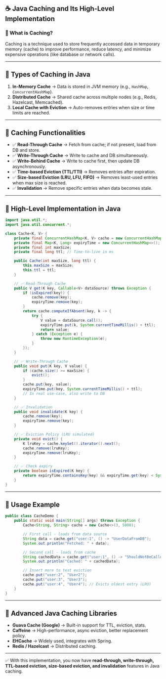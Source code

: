 ## ☕ Java Caching and Its High-Level Implementation

### 🔹 What is Caching?

Caching is a technique used to store frequently accessed data in temporary memory (cache) to improve performance, reduce latency, and minimize expensive operations (like database or network calls).

---

## 🔹 Types of Caching in Java

1. **In-Memory Cache** → Data is stored in JVM memory (e.g., `HashMap`, `ConcurrentHashMap`).
2. **Distributed Cache** → Shared cache across multiple nodes (e.g., Redis, Hazelcast, Memcached).
3. **Local Cache with Eviction** → Auto-removes entries when size or time limits are reached.

---

## 🔹 Caching Functionalities

- ✅ **Read-Through Cache** → Fetch from cache; if not present, load from DB and store.
- ✅ **Write-Through Cache** → Write to cache and DB simultaneously.
- ✅ **Write-Behind Cache** → Write to cache first, then update DB asynchronously.
- ✅ **Time-based Eviction (TTL/TTI)** → Removes entries after expiration.
- ✅ **Size-based Eviction (LRU, LFU, FIFO)** → Removes least-used entries when max size is reached.
- ✅ **Invalidation** → Remove specific entries when data becomes stale.

---

## 🔹 High-Level Implementation in Java

```java
import java.util.*;
import java.util.concurrent.*;

class Cache<K, V> {
    private final ConcurrentHashMap<K, V> cache = new ConcurrentHashMap<>();
    private final Map<K, Long> expiryTime = new ConcurrentHashMap<>();
    private final int maxSize;
    private final long ttl; // Time-to-live in ms

    public Cache(int maxSize, long ttl) {
        this.maxSize = maxSize;
        this.ttl = ttl;
    }

    // ✅ Read-Through Cache
    public V get(K key, Callable<V> dataSource) throws Exception {
        if (isExpired(key)) {
            cache.remove(key);
            expiryTime.remove(key);
        }
        return cache.computeIfAbsent(key, k -> {
            try {
                V value = dataSource.call();
                expiryTime.put(k, System.currentTimeMillis() + ttl);
                return value;
            } catch (Exception e) {
                throw new RuntimeException(e);
            }
        });
    }

    // ✅ Write-Through Cache
    public void put(K key, V value) {
        if (cache.size() >= maxSize) {
            evict();
        }
        cache.put(key, value);
        expiryTime.put(key, System.currentTimeMillis() + ttl);
        // In real use-case, also write to DB
    }

    // ✅ Invalidation
    public void invalidate(K key) {
        cache.remove(key);
        expiryTime.remove(key);
    }

    // ✅ Eviction Policy (LRU simulated)
    private void evict() {
        K lruKey = cache.keySet().iterator().next();
        cache.remove(lruKey);
        expiryTime.remove(lruKey);
    }

    // ✅ Check expiry
    private boolean isExpired(K key) {
        return expiryTime.containsKey(key) && expiryTime.get(key) < System.currentTimeMillis();
    }
}
```

---

## 🔹 Usage Example

```java
public class CacheDemo {
    public static void main(String[] args) throws Exception {
        Cache<String, String> cache = new Cache<>(3, 5000);

        // First call - loads from data source
        String data = cache.get("user:1", () -> "UserDataFromDB");
        System.out.println("Fetched: " + data);

        // Second call - loads from cache
        String cachedData = cache.get("user:1", () -> "ShouldNotBeCalled");
        System.out.println("Cached: " + cachedData);

        // Insert more to test eviction
        cache.put("user:2", "User2");
        cache.put("user:3", "User3");
        cache.put("user:4", "User4"); // Evicts oldest entry (LRU)
    }
}
```

---

## 🔹 Advanced Java Caching Libraries

- **Guava Cache (Google)** → Built-in support for TTL, eviction, stats.
- **Caffeine** → High-performance, async eviction, better replacement policy.
- **EHCache** → Widely used, integrates with Spring.
- **Redis / Hazelcast** → Distributed caching.

---

✅ With this implementation, you now have **read-through, write-through, TTL-based eviction, size-based eviction, and invalidation** features in Java caching.

